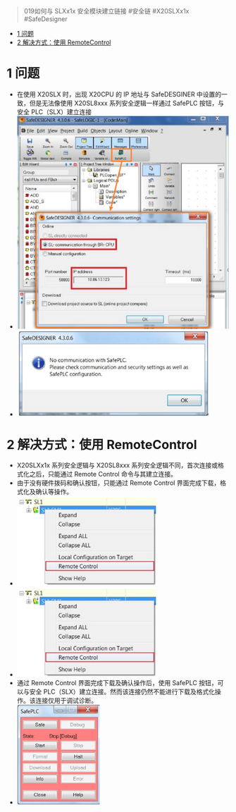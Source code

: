 > 019如何与 SLXx1x 安全模块建立链接
> #安全链 #X20SLXx1x #SafeDesigner

- [1 问题](#1%20%E9%97%AE%E9%A2%98)
- [2 解决方式：使用 RemoteControl](#2%20%E8%A7%A3%E5%86%B3%E6%96%B9%E5%BC%8F%EF%BC%9A%E4%BD%BF%E7%94%A8%20RemoteControl)

# 1 问题

- 在使用 X20SLX 时，出现 X20CPU 的 IP 地址与 SafeDESGINER 中设置的一致，但是无法像使用 X20SL8xxx 系列安全逻辑一样通过 SafePLC 按钮，与安全 PLC（SLX）建立连接
- ![](FILES/019如何与SLXx1x安全模块建立链接/image-20231124211203397.png)
- ![](FILES/019如何与SLXx1x安全模块建立链接/image-20231124211053601.png)

# 2 解决方式：使用 RemoteControl

- X20SLXx1x 系列安全逻辑与 X20SL8xxx 系列安全逻辑不同，首次连接或格式化之后，只能通过 Remote Control 命令与其建立连接。
- 由于没有硬件拨码和确认按钮，只能通过 Remote Control 界面完成下载，格式化及确认等操作。
- ![](FILES/019如何与SLXx1x安全模块建立链接/image-20231124211302647.png)
- ![](FILES/019如何与SLXx1x安全模块建立链接/image-20231124211316252.png)
- 通过 Remote Control 界面完成下载及确认操作后，使用 SafePLC 按钮，可以与安全 PLC（SLX）建立连接。然而该连接仍然不能进行下载及格式化操作。该连接仅用于调试诊断。
- ![](FILES/019如何与SLXx1x安全模块建立链接/image-20231124211619768.png)
